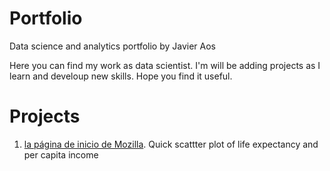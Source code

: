 # Portfolio
Data science and analytics portfolio by Javier Aos

Here you can find my work as data scientist. I'm will be adding projects as I learn and develoup new skills. Hope you find it useful.

# Projects

1. <a href="https://www.mozilla.org/es-ES/">la página de inicio de Mozilla</a>. Quick scattter plot of life expectancy and per capita income
